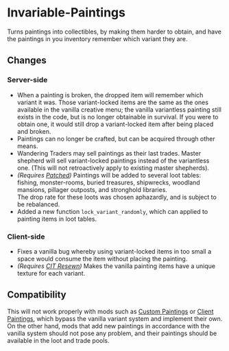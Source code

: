 # Invariable-Paintings

Turns paintings into collectibles, by making them harder to obtain, and have the paintings in you inventory remember which variant they are.

## Changes

### Server-side
- When a painting is broken, the dropped item will remember which variant it was. Those variant-locked items are the same as the ones available in the vanilla creative menu; the vanilla variantless painting still exists in the code, but is no longer obtainable in survival. If you were to obtain one, it would still drop a variant-locked item after being placed and broken.  
- Paintings can no longer be crafted, but can be acquired through other means.
- Wandering Traders may sell paintings as their last trades. Master shepherd will sell variant-locked paintings instead of the variantless one. (This will not retroactively apply to existing master shepherds).
- _(Requires [Patched](https://modrinth.com/mod/patched))_ Paintings will be added to several loot tables: fishing, monster-rooms, buried treasures, shipwrecks, woodland mansions, pillager outposts, and stronghold libraries.  
The drop rate for these loots was chosen aphazardly, and is subject to be rebalanced.
- Added a new function `lock_variant_randomly`, which can applied to painting items in loot tables.

### Client-side
- Fixes a vanilla bug whereby using variant-locked items in too small a space would consume the item without placing the painting.
- _(Requires [CIT Resewn](https://modrinth.com/mod/cit-resewn))_ Makes the vanilla painting items have a unique texture for each variant.


## Compatibility

This will not work properly with mods such as [Custom Paintings](https://modrinth.com/mod/custom-paintings-mod) or [Client Paintings](https://modrinth.com/mod/client-paintings), which bypass the vanilla variant system and implement their own.
On the other hand, mods that add new paintings in accordance with the vanilla system should not pose any problem, and their paintings should be available in the loot and trade pools.

